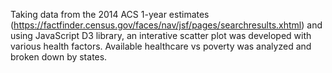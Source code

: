  Taking data from the 2014 ACS 1-year estimates (https://factfinder.census.gov/faces/nav/jsf/pages/searchresults.xhtml) and using JavaScript D3 library, an interative scatter plot was developed with various health factors. Available healthcare vs poverty was analyzed and broken down by states. 
